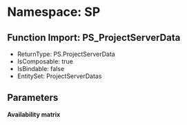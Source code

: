 # Namespace: SP

## Function Import: PS_ProjectServerData

- ReturnType: PS.ProjectServerData
- IsComposable: true
- IsBindable: false
- EntitySet: ProjectServerDatas

## Parameters

**Availability matrix**

